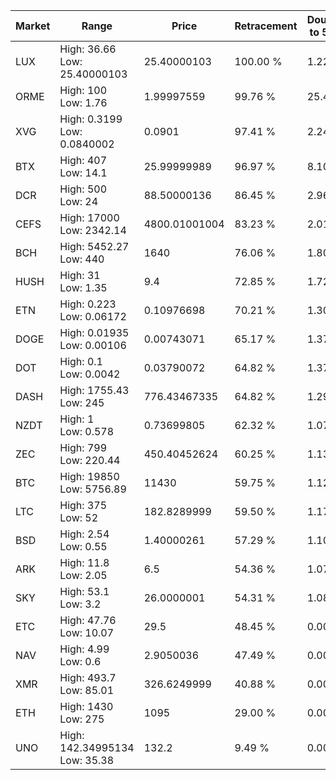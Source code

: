 | Market | Range | Price| Retracement | Doubles to 50% |
| --- | --- | --- | --- | --- |
| LUX | High: 36.66<br />Low: 25.40000103 | 25.40000103 | 100.00 % | 1.22 |
| ORME | High: 100<br />Low: 1.76 | 1.99997559 | 99.76 % | 25.44 |
| XVG | High: 0.3199<br />Low: 0.0840002 | 0.0901 | 97.41 % | 2.24 |
| BTX | High: 407<br />Low: 14.1 | 25.99999989 | 96.97 % | 8.10 |
| DCR | High: 500<br />Low: 24 | 88.50000136 | 86.45 % | 2.96 |
| CEFS | High: 17000<br />Low: 2342.14 | 4800.01001004 | 83.23 % | 2.01 |
| BCH | High: 5452.27<br />Low: 440 | 1640 | 76.06 % | 1.80 |
| HUSH | High: 31<br />Low: 1.35 | 9.4 | 72.85 % | 1.72 |
| ETN | High: 0.223<br />Low: 0.06172 | 0.10976698 | 70.21 % | 1.30 |
| DOGE | High: 0.01935<br />Low: 0.00106 | 0.00743071 | 65.17 % | 1.37 |
| DOT | High: 0.1<br />Low: 0.0042 | 0.03790072 | 64.82 % | 1.37 |
| DASH | High: 1755.43<br />Low: 245 | 776.43467335 | 64.82 % | 1.29 |
| NZDT | High: 1<br />Low: 0.578 | 0.73699805 | 62.32 % | 1.07 |
| ZEC | High: 799<br />Low: 220.44 | 450.40452624 | 60.25 % | 1.13 |
| BTC | High: 19850<br />Low: 5756.89 | 11430 | 59.75 % | 1.12 |
| LTC | High: 375<br />Low: 52 | 182.8289999 | 59.50 % | 1.17 |
| BSD | High: 2.54<br />Low: 0.55 | 1.40000261 | 57.29 % | 1.10 |
| ARK | High: 11.8<br />Low: 2.05 | 6.5 | 54.36 % | 1.07 |
| SKY | High: 53.1<br />Low: 3.2 | 26.0000001 | 54.31 % | 1.08 |
| ETC | High: 47.76<br />Low: 10.07 | 29.5 | 48.45 % | 0.00 |
| NAV | High: 4.99<br />Low: 0.6 | 2.9050036 | 47.49 % | 0.00 |
| XMR | High: 493.7<br />Low: 85.01 | 326.6249999 | 40.88 % | 0.00 |
| ETH | High: 1430<br />Low: 275 | 1095 | 29.00 % | 0.00 |
| UNO | High: 142.34995134<br />Low: 35.38 | 132.2 | 9.49 % | 0.00 |
